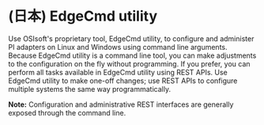 ﻿---
uid: EdgeCmdUtility1-1-unreleased
---

# (日本) EdgeCmd utility

Use OSIsoft's proprietary tool, EdgeCmd utility, to configure and administer PI adapters on Linux and Windows using command line arguments. Because EdgeCmd utility is a command line tool, you can make adjustments to the configuration on the fly without programming. If you prefer, you can perform all tasks available in EdgeCmd utility using REST APIs. Use EdgeCmd utility to make one-off changes; use REST APIs to configure multiple systems the same way programmatically.

**Note:** Configuration and administrative REST interfaces are generally exposed through the command line.
